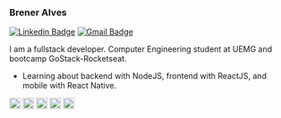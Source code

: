 ### Brener Alves

[![Linkedin Badge](https://img.shields.io/badge/-Brener%20Alves-6633cc?style=flat-square&logo=Linkedin&logoColor=white&link=www.linkedin.com/in/brener-alves/)](www.linkedin.com/in/brener-alves/) 
[![Gmail Badge](https://img.shields.io/badge/-Brener820@gmail.com-6633cc?style=flat-square&logo=Gmail&logoColor=white&link=mailto:Brener820@gmail.com)](mailto:Brener820@gmail.com)

I am a fullstack developer. Computer Engineering student at UEMG and bootcamp GoStack-Rocketseat.

- Learning about backend with NodeJS, frontend with ReactJS, and mobile with React Native.
<p align="left">
  <img src="https://devicons.github.io/devicon/devicon.git/icons/html5/html5-original.svg" alt="react" width="20" height="20"/>
  <img src="https://devicons.github.io/devicon/devicon.git/icons/css3/css3-original.svg" alt="react" width="20" height="20"/>
  <img src="https://devicons.github.io/devicon/devicon.git/icons/javascript/javascript-original.svg" alt="react" width="20" height="20"/>
  
  <img src="https://devicons.github.io/devicon/devicon.git/icons/react/react-original-wordmark.svg" alt="react" width="20" height="20"/>
  <img src="https://devicons.github.io/devicon/devicon.git/icons/nodejs/nodejs-original.svg" alt="nodejs" width="20" height="20"/>
</p>
